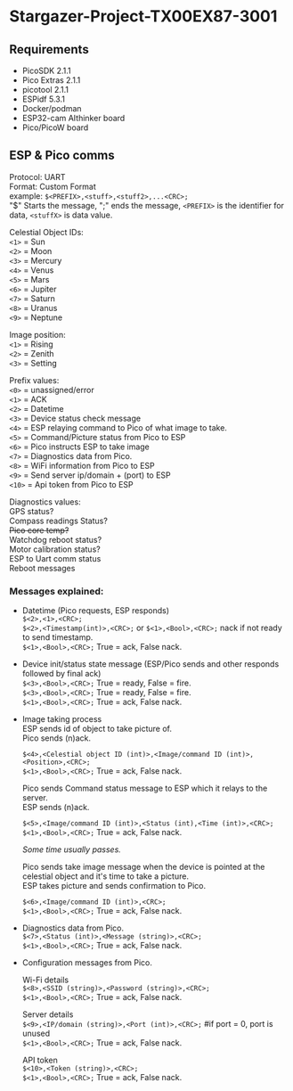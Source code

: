 # Stargazer-Project-TX00EX87-3001


## Requirements
-   PicoSDK 2.1.1
-   Pico Extras 2.1.1
-   picotool 2.1.1
-   ESPidf 5.3.1
-   Docker/podman
-   ESP32-cam AIthinker board
-   Pico/PicoW board



## ESP & Pico comms
Protocol: UART<br>
Format: Custom Format<br>
example: `$<PREFIX>,<stuff>,<stuff2>,...<CRC>;`<br>
"$" Starts the message, ";" ends the message, `<PREFIX>` is the identifier for data, `<stuffX>` is data value.<br>

Celestial Object IDs:<br>
`<1>` = Sun<br>
`<2>` = Moon<br>
`<3>` = Mercury<br>
`<4>` = Venus<br>
`<5>` = Mars<br>
`<6>` = Jupiter<br>
`<7>` = Saturn<br>
`<8>` = Uranus<br>
`<9>` = Neptune<br>

Image position:<br>
`<1>` = Rising<br>
`<2>` = Zenith<br>
`<3>` = Setting<br>

Prefix values:<br>
`<0>` = unassigned/error<br>
`<1>` = ACK<br>
`<2>` = Datetime<br>
`<3>` = Device status check message<br>
`<4>` = ESP relaying command to Pico of what image to take.<br>
`<5>` = Command/Picture status from Pico to ESP<br>
`<6>` = Pico instructs ESP to take image<br>
`<7>` = Diagnostics data from Pico.         
`<8>` = WiFi information from Pico to ESP       
`<9>` = Send server ip/domain + (port) to ESP   
`<10>` = Api token from Pico to ESP             

Diagnostics values:<br>
GPS status?<br>
Compass readings Status?<br>
~~Pico core temp?~~<br>
Watchdog reboot status?<br>
Motor calibration status?<br>
ESP to Uart comm status<br>
Reboot messages<br>


### Messages explained:

-   Datetime (Pico requests, ESP responds)<br>
    `$<2>,<1>,<CRC>;`<br>
    `$<2>,<Timestamp(int)>,<CRC>;` or `$<1>,<Bool>,<CRC>;` nack if not ready to send timestamp.<br>
    `$<1>,<Bool>,<CRC>;` True = ack, False nack.

-   Device init/status state message (ESP/Pico sends and other responds followed by final ack)<br>
    `$<3>,<Bool>,<CRC>;` True = ready, False = fire.<br>
    `$<3>,<Bool>,<CRC>;` True = ready, False = fire.<br>
    `$<1>,<Bool>,<CRC>;` True = ack, False nack.

-   Image taking process<br>
    ESP sends id of object to take picture of.<br>
    Pico sends (n)ack.<br>

    `$<4>,<Celestial object ID (int)>,<Image/command ID (int)>,<Position>,<CRC>;`<br>
    `$<1>,<Bool>,<CRC>;` True = ack, False nack.<br>

    Pico sends Command status message to ESP which it relays to the server.<br>
    ESP sends (n)ack.<br>

    `$<5>,<Image/command ID (int)>,<Status (int),<Time (int)>,<CRC>;`<br>
    `$<1>,<Bool>,<CRC>;` True = ack, False nack.<br>

    _Some time usually passes._<br>

    Pico sends take image message when the device is pointed at the celestial object and it's time to take a picture.<br>
    ESP takes picture and sends confirmation to Pico.<br>

    `$<6>,<Image/command ID (int)>,<CRC>;`<br>
    `$<1>,<Bool>,<CRC>;` True = ack, False nack.<br>


-   Diagnostics data from Pico.<br>
    `$<7>,<Status (int)>,<Message (string)>,<CRC>;`<br>
    `$<1>,<Bool>,<CRC>;` True = ack, False nack.<br>

-   Configuration messages from Pico.<br>

    Wi-Fi details<br>
    `$<8>,<SSID (string)>,<Password (string)>,<CRC>;`<br>
    `$<1>,<Bool>,<CRC>;` True = ack, False nack.<br>

    Server details<br>
    `$<9>,<IP/domain (string)>,<Port (int)>,<CRC>;` #if port = 0, port is unused<br>
    `$<1>,<Bool>,<CRC>;` True = ack, False nack.<br>

    API token<br>
    `$<10>,<Token (string)>,<CRC>;`<br>
    `$<1>,<Bool>,<CRC>;` True = ack, False nack.<br>
